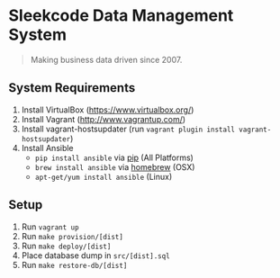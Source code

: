 # Sleekcode Data Management System
> Making business data driven since 2007.

## System Requirements
1. Install VirtualBox (https://www.virtualbox.org/)
2. Install Vagrant (http://www.vagrantup.com/)
4. Install vagrant-hostsupdater (run `vagrant plugin install vagrant-hostsupdater`)
5. Install Ansible
   - `pip install ansible` via [pip](http://pip.readthedocs.org/en/latest/installing.html) (All Platforms)
   - `brew install ansible` via [homebrew](http://brew.sh/) (OSX)
   - `apt-get/yum install ansible` (Linux)

## Setup
1. Run `vagrant up`
2. Run `make provision/[dist]`
3. Run `make deploy/[dist]`
4. Place database dump in `src/[dist].sql`
5. Run `make restore-db/[dist]`
